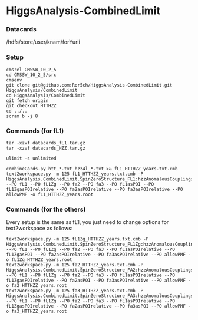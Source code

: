 HiggsAnalysis-CombinedLimit
===========================

### Datacards

/hdfs/store/user/knam/forYurii

### Setup
```
cmsrel CMSSW_10_2_5
cd CMSSW_10_2_5/src
cmsenv
git clone git@github.com:Ror5ch/HiggsAnalysis-CombinedLimit.git HiggsAnalysis/CombinedLimit
cd HiggsAnalysis/CombinedLimit
git fetch origin
git checkout HTTHZZ
cd ../..
scram b -j 8
```
### Commands (for fL1)
```
tar -xzvf datacards_fL1.tar.gz
tar -xzvf datacards_HZZ.tar.gz

ulimit -s unlimited

combineCards.py htt_*.txt hzz4l_*.txt >& fL1_HTTHZZ_years.txt.cmb 
text2workspace.py -m 125 fL1_HTTHZZ_years.txt.cmb -P HiggsAnalysis.CombinedLimit.SpinZeroStructure_FL1:hzzAnomalousCouplingsFromHistogramsNonSMEFT --PO fL1 --PO fL1Zg --PO fa2 --PO fa3 --PO fL1asPOI --PO fL1ZgasPOIrelative --PO fa2asPOIrelative --PO fa3asPOIrelative --PO allowPMF -o fL1_HTTHZZ_years.root
```
### Commands (for the others)
Every setup is the same as fL1, you just need to change options for text2workspace as follows:
```
text2workspace.py -m 125 fL1Zg_HTTHZZ_years.txt.cmb -P HiggsAnalysis.CombinedLimit.SpinZeroStructure_FL1Zg:hzzAnomalousCouplingsFromHistogramsNonSMEFT --PO fL1 --PO fL1Zg --PO fa2 --PO fa3 --PO fL1asPOIrelative --PO fL1ZgasPOI --PO fa2asPOIrelative --PO fa3asPOIrelative --PO allowPMF -o fL1Zg_HTTHZZ_years.root
text2workspace.py -m 125 fa2_HTTHZZ_years.txt.cmb -P HiggsAnalysis.CombinedLimit.SpinZeroStructure_FA2:hzzAnomalousCouplingsFromHistogramsNonSMEFT --PO fL1 --PO fL1Zg --PO fa2 --PO fa3 --PO fL1asPOIrelative --PO fL1ZgasPOIrelative --PO fa2asPOI --PO fa3asPOIrelative --PO allowPMF -o fa2_HTTHZZ_years.root
text2workspace.py -m 125 fa3_HTTHZZ_years.txt.cmb -P HiggsAnalysis.CombinedLimit.SpinZeroStructure_FA3:hzzAnomalousCouplingsFromHistogramsNonSMEFT --PO fL1 --PO fL1Zg --PO fa2 --PO fa3 --PO fL1asPOIrelative --PO fL1ZgasPOIrelative --PO fa2asPOIrelative --PO fa3asPOI --PO allowPMF -o fa3_HTTHZZ_years.root
``` 